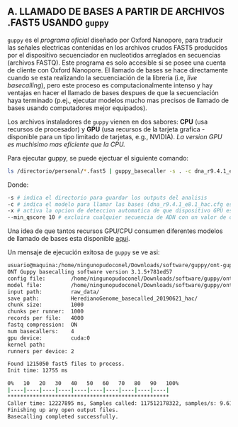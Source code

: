 ## A. LLAMADO DE BASES A PARTIR DE ARCHIVOS .FAST5 USANDO `guppy`
`guppy` es el _programa oficial_ diseñado por Oxford Nanopore, para traducir las señales electricas contenidas en los archivos crudos FAST5 producidos por el dispositivo secuenciador en nucleotidos arreglados en secuencias (archivos FASTQ). Este programa es solo accesible si se posee una cuenta de cliente con Oxford Nanopore. 
El llamado de bases se hace directamente cuando se esta realizando la secuenciación de la libreria (i.e, _live basecalling_), pero este proceso es computacionalmente intenso y hay ventajas en hacer el llamado de bases despues de que la secuenciación haya terminado (p.ej., ejecutar modelos mucho mas precisos de llamado de bases usando computadores mejor equipados).

Los archivos instaladores de `guppy` vienen en dos sabores: **CPU** (usa recursos de procesador) y **GPU** (usa recursos de la tarjeta grafica - disponible para un tipo limitado de tarjetas, e.g., NVIDIA). _La version GPU es muchisimo mas eficiente que la CPU._ 

Para ejecutar guppy, se puede ejectuar el siguiente comando:

```bash
ls /directorio/personal/*.fast5 | guppy_basecaller -s . -c dna_r9.4.1_e8.1_hac.cfg --compress_fastq --trim_adapters -x auto --min_qscore 10
```
Donde:

```bash
-s # indica el directorio para guardar los outputs del analisis
-c # indica el modelo para llamar las bases (dna_r9.4.1_e8.1_hac.cfg es uno de los modelos con mayor precision)
-x # activa la opcion de deteccion automatica de que dispositivo GPU esta disponible en el computador
--min_qscore 10 # excluira cualquier secuencia de ADN con un valor de calidad menor a 10 
```
Una idea de que tantos recursos GPU/CPU consumen diferentes modelos de llamado de bases esta disponible [aqui](https://esr-nz.github.io/gpu_basecalling_testing/gpu_benchmarking.html#cfg_files).

Un mensaje de ejecución exitosa de `guppy` se ve asi:

```bash
usuario@maquina:/home/ningunopudoconel/Downloads/software/guppy/ont-guppy/bin/guppy_basecaller -s . -c dna_r9.4.1_e8.1_hac.cfg --compress_fastq --trim_adapters -x auto --min_qscore 10
ONT Guppy basecalling software version 3.1.5+781ed57
config file:        /home/ningunopudoconel/Downloads/software/guppy/ont-guppy/data/dna_r9.4.1_450bps_hac.cfg
model file:         /home/ningunopudoconel/Downloads/software/guppy/ont-guppy/data/template_r9.4.1_450bps_hac.jsn
input path:         raw_data/
save path:          HeredianoGenome_basecalled_20190621_hac/
chunk size:         1000
chunks per runner:  1000
records per file:   4000
fastq compression:  ON
num basecallers:    4
gpu device:         cuda:0
kernel path:
runners per device: 2

Found 1215050 fast5 files to process.
Init time: 12755 ms

0%   10   20   30   40   50   60   70   80   90   100%
|----|----|----|----|----|----|----|----|----|----|
***************************************************
Caller time: 12227895 ms, Samples called: 117512178322, samples/s: 9.61017e+06
Finishing up any open output files.
Basecalling completed successfully.
```
